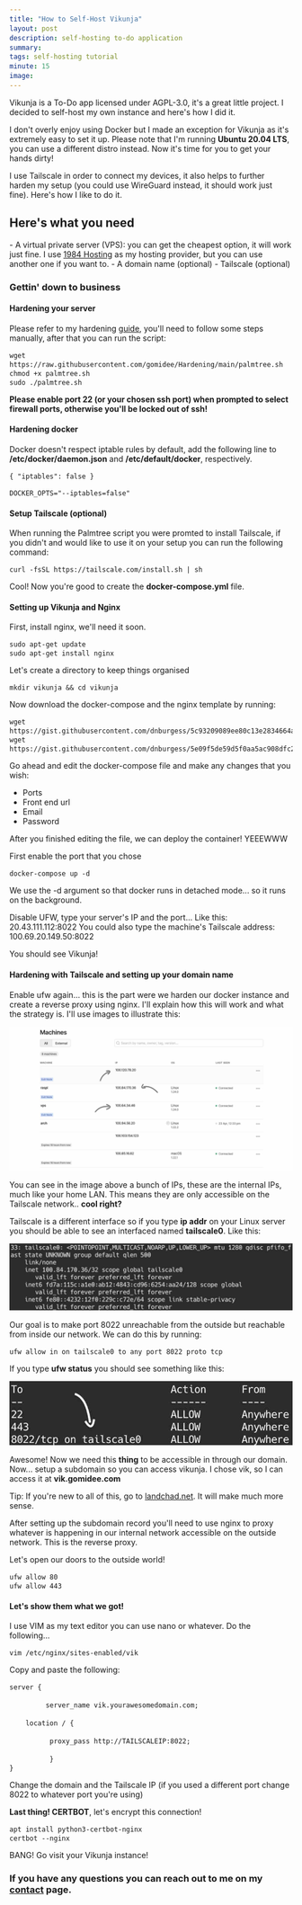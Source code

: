 ```yaml
---
title: "How to Self-Host Vikunja"
layout: post
description: self-hosting to-do application
summary: 
tags: self-hosting tutorial
minute: 15
image: 
---
```


Vikunja is a To-Do app licensed under AGPL-3.0, it's a great little project. I decided to self-host my own instance and here's how I did it.

I don't overly enjoy using Docker but I made an exception for Vikunja as it's extremely easy to set it up. Please note that I'm running <strong>Ubuntu 20.04 LTS</strong>, you can use a different distro instead. Now it's time for you to get your hands dirty!

I use Tailscale in order to connect my devices, it also helps to further harden my setup (you could use WireGuard instead, it should work just fine). Here's how I like to do it.

<h2>Here's what you need</h2>
- A virtual private server (VPS): you can get the cheapest option, it will work just fine. I use <a href="https://1984.hosting">1984 Hosting</a> as my hosting provider, but you can use another one if you want to.
- A domain name (optional)
- Tailscale (optional)

<h3>Gettin' down to business</h3>
<h4>Hardening your server</h4>

Please refer to my hardening <a href="https://github.com/gomidee/Hardening">guide</a>, you'll need to follow some steps manually, after that you can run the script:

<pre><code>wget https://raw.githubusercontent.com/gomidee/Hardening/main/palmtree.sh
chmod +x palmtree.sh
sudo ./palmtree.sh</code></pre>

<strong>Please enable port 22 (or your chosen ssh port) when prompted to select firewall ports, otherwise you'll be locked out of ssh!</strong>

<h4>Hardening docker</h4>

Docker doesn't respect iptable rules by default, add the following line to <strong>/etc/docker/daemon.json</strong> and <strong>/etc/default/docker</strong>, respectively.

```
{ "iptables": false }
```
```
DOCKER_OPTS="--iptables=false"
```

<h4>Setup Tailscale (optional)</h4>

When running the Palmtree script you were promted to install Tailscale, if you didn't and would like to use it on your setup you can run the following command:

<pre><code>curl -fsSL https://tailscale.com/install.sh | sh</code></pre>

Cool! Now you're good to create the <strong>docker-compose.yml</strong> file.

<h4>Setting up Vikunja and Nginx</h4>

First, install nginx, we'll need it soon.

<pre><code>sudo apt-get update
sudo apt-get install nginx</code></pre>

Let's create a directory to keep things organised

<pre><code>mkdir vikunja && cd vikunja</code></pre>

Now download the docker-compose and the nginx template by running:

<pre><code>wget https://gist.githubusercontent.com/dnburgess/5c93209089ee80c13e2834664a4267dc/raw/5ed387bdb92bd153311ed5596c428a44ac2fe7e6/gistfile1.txt
wget https://gist.githubusercontent.com/dnburgess/5e09f5de59d5f0aa5ac908dfc2dadaca/raw/67aa9bb60f4254fb2e4e2b53c785b1bf70ce356f/gistfile1.txt
</code></pre>

Go ahead and edit the docker-compose file and make any changes that you wish:

- Ports 
- Front end url
- Email
- Password

After you finished editing the file, we can deploy the container! YEEEWWW

First enable the port that you chose

<pre><code>docker-compose up -d</code></pre>

We use the -d argument so that docker runs in detached mode... so it runs on the background.

Disable UFW, type your server's IP and the port... Like this: 20.43.111.112:8022
You could also type the machine's Tailscale address: 100.69.20.149.50:8022

You should see Vikunja!

<h4>Hardening with Tailscale and setting up your domain name</h4>

Enable ufw again... this is the part were we harden our docker instance and create a reverse proxy using nginx. I'll explain how this will work and what the strategy is. I'll use images to illustrate this:

<img src="/images/tailscale.jpg">

You can see in the image above a bunch of IPs, these are the internal IPs, much like your home LAN. This means they are only accessible on the Tailscale network.. <strong>cool right?</strong>

Tailscale is a different interface so if you type <strong>ip addr</strong> on your Linux server you should be able to see an interfaced named <strong>tailscale0</strong>. Like this:

<img src="/images/example.jpg">

Our goal is to make port 8022 unreachable from the outside but reachable from inside our network. We can do this by running:

<pre><code>ufw allow in on tailscale0 to any port 8022 proto tcp</code></pre>

If you type <strong>ufw status</strong> you should see something like this:

<img src="/images/ports.jpg">

Awesome! Now we need this <strong>thing</strong> to be accessible in through our domain. Now... setup a subdomain so you can access vikunja. I chose vik, so I can access it at <strong>vik.gomidee.com</strong>

Tip: If you're new to all of this, go to <a href="https://landchad.net">landchad.net</a>. It will make much more sense.

After setting up the subdomain record you'll need to use nginx to proxy whatever is happening in our internal network accessible on the outside network. This is the reverse proxy.

Let's open our doors to the outside world!

<pre><code>ufw allow 80
ufw allow 443</code></pre>

<h4>Let's show them what we got!</h4>
I use VIM as my text editor you can use nano or whatever. Do the following...

<pre><code>vim /etc/nginx/sites-enabled/vik</code></pre>

Copy and paste the following:

<pre><code>server {

         server_name vik.yourawesomedomain.com;

	location / {

	      proxy_pass http://TAILSCALEIP:8022;

	      }
}</code></pre>

Change the domain and the Tailscale IP (if you used a different port change 8022 to whatever port you're using)

<strong>Last thing! CERTBOT</strong>, let's encrypt this connection!

<pre><code>apt install python3-certbot-nginx
certbot --nginx
</code></pre>

BANG! Go visit your Vikunja instance!


<h3>If you have any questions you can reach out to me on my <a href="https://gomidee.com/contact">contact</a> page.</h3>







